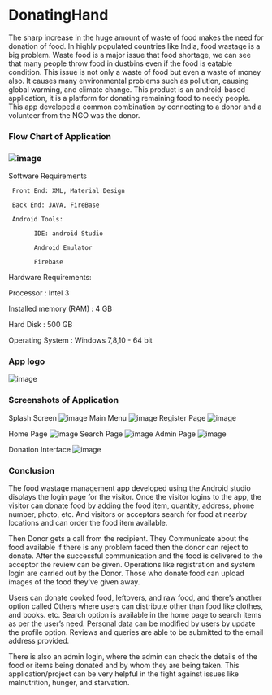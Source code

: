 # DonatingHand
The sharp increase in the huge amount of waste of food makes the need for donation of food. 
In highly populated countries like India, food wastage is a big problem. Waste food is a major issue that food shortage, we can see that many people throw food in dustbins even if the food is eatable condition.
This issue is not only a waste of food but even a waste of money also. It causes many environmental problems such as pollution, causing global warming, and climate change.
This product is an android-based application, it is a platform for donating remaining food to needy people. 
This app developed a common combination by connecting to a donor and a volunteer from the NGO was the donor.

### Flow Chart of Application

### ![image](https://user-images.githubusercontent.com/88217702/236163460-aed49979-6185-4ca6-8e4b-20789bb548f8.png)


Software Requirements 

     Front End: XML, Material Design
     
     Back End: JAVA, FireBase
     
     Android Tools:
     
           IDE: android Studio
           
           Android Emulator
           
           Firebase
           
Hardware Requirements:

  Processor                          :   Intel 3
  
  Installed memory (RAM)   :   4 GB
  
  Hard Disk                          :   500 GB
  
  Operating System             :   Windows 7,8,10 - 64 bit
  
### App logo
 
 ![image](https://user-images.githubusercontent.com/88217702/236170747-d67e55df-f40c-4009-8939-3fbb9518e8ad.png)

  
### Screenshots of Application
Splash Screen
![image](https://user-images.githubusercontent.com/88217702/236166111-990933d8-5eb1-406b-b592-f3bbc6acea9a.png)
Main Menu 
![image](https://user-images.githubusercontent.com/88217702/236166292-30741722-3356-4266-853e-cf17b24648b2.png)
Register Page
![image](https://user-images.githubusercontent.com/88217702/236166235-b8c7ec9e-bcb6-4785-b8c4-d93c12cdca50.png)

Home Page 
![image](https://user-images.githubusercontent.com/88217702/236166495-63d14fc0-d9cd-4d8f-bd71-88ce7824ca43.png)
Search Page 
![image](https://user-images.githubusercontent.com/88217702/236166544-ed1111df-00d5-414a-885e-45d88b061a17.png)
Admin Page 
![image](https://user-images.githubusercontent.com/88217702/236166639-7920c6e7-67c7-44ad-9576-252b6d4ae92a.png)

Donation Interface
![image](https://user-images.githubusercontent.com/88217702/236166809-21a60a47-336f-48e9-b283-2c2ce2ff0197.png)

### Conclusion

The food wastage management app developed using the Android studio displays the login page for the visitor. Once the visitor logins to the app, the visitor can donate food by adding the food item, quantity, address, phone number, photo, etc. And visitors or acceptors search for food at nearby locations and can order the food item available.

Then Donor gets a call from the recipient. They Communicate about the food available if there is any problem faced then the donor can reject to donate. After the successful communication and the food is delivered to the acceptor the review can be given. Operations like registration and system login are carried out by the Donor. Those who donate food can upload images of the food they've given away. 

Users can donate cooked food, leftovers, and raw food, and there’s another option called Others where users can distribute other than food like clothes, and books. etc. Search option is available in the home page to search items as per the user’s need. Personal data can be modified by users by update the profile option. Reviews and queries are able to be submitted to the email address provided.

There is also an admin login, where the admin can check the details of the food or items being donated and by whom they are being taken. This application/project can be very helpful in the fight against issues like malnutrition, hunger, and starvation.





